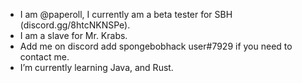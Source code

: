 - I am @paperoll, I currently am a beta tester for SBH (discord.gg/8htcNKNSPe).
- I am a slave for Mr. Krabs.
- Add me on discord add spongebobhack user#7929 if you need to contact me.
- I’m currently learning Java, and Rust.
